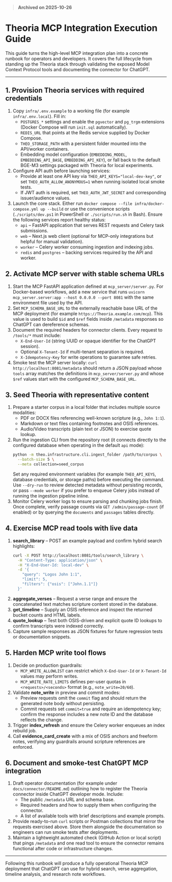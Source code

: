 > **Archived on 2025-10-26**

# Theoria MCP Integration Execution Guide

This guide turns the high-level MCP integration plan into a concrete runbook for operators and developers. It covers the full lifecycle from standing up the Theoria stack through validating the exposed Model Context Protocol tools and documenting the connector for ChatGPT.

---

## 1. Provision Theoria services with required credentials

1. Copy `infra/.env.example` to a working file (for example `infra/.env.local`). Fill in:
   - `POSTGRES_*` settings and enable the `pgvector` and `pg_trgm` extensions (Docker Compose will run `init.sql` automatically).
   - `REDIS_URL` that points at the Redis service supplied by Docker Compose.
   - `THEO_STORAGE_PATH` with a persistent folder mounted into the API/worker containers.
   - Embedding model configuration (`EMBEDDING_MODEL`, `EMBEDDING_API_BASE`, `EMBEDDING_API_KEY`), or fall back to the default BGE-M3 settings packaged with Theoria for local experiments.
2. Configure API auth before launching services:
   - Provide at least one API key via `THEO_API_KEYS="local-dev-key"`, or set `THEO_AUTH_ALLOW_ANONYMOUS=1` when running isolated local smoke tests.
   - If JWT auth is required, set `THEO_AUTH_JWT_SECRET` and corresponding issuer/audience values.
3. Launch the core stack. Either run `docker compose --file infra/docker-compose.yml up --build` or use the convenience scripts (`./scripts/dev.ps1` in PowerShell or `./scripts/run.sh` in Bash). Ensure the following services report healthy status:
   - `api` – FastAPI application that serves REST requests and Celery task submissions.
   - `web` – Next.js web client (optional for MCP-only integrations but helpful for manual validation).
   - `worker` – Celery worker consuming ingestion and indexing jobs.
   - `redis` and `postgres` – backing services required by the API and worker.

## 2. Activate MCP server with stable schema URLs

1. Start the MCP FastAPI application defined at `mcp_server/server.py`. For Docker-based workflows, add a new service that runs `uvicorn mcp_server.server:app --host 0.0.0.0 --port 8081` with the same environment file used by the API.
2. Set `MCP_SCHEMA_BASE_URL` to the externally reachable base URL of the MCP deployment (for example `https://Theoria.example.com/mcp`). This value is used to build `$id` and `$ref` fields inside `/metadata` responses so ChatGPT can dereference schemas.
3. Document the required headers for connector clients. Every request to `/tools/*` must include:
   - `X-End-User-Id` (string UUID or opaque identifier for the ChatGPT session).
   - Optional `X-Tenant-Id` if multi-tenant separation is required.
   - `X-Idempotency-Key` for write operations to guarantee safe retries.
4. Smoke test the MCP server locally: `curl http://localhost:8081/metadata` should return a JSON payload whose `tools` array matches the definitions in `mcp_server/server.py` and whose `$ref` values start with the configured `MCP_SCHEMA_BASE_URL`.

## 3. Seed Theoria with representative content

1. Prepare a starter corpus in a local folder that includes multiple source modalities:
   - PDF or DOCX files referencing well-known scripture (e.g., `John 1:1`).
   - Markdown or text files containing footnotes and OSIS references.
   - Audio/Video transcripts (plain text or JSON) to exercise quote lookup.
2. Run the ingestion CLI from the repository root (it connects directly to the
   configured database when operating in the default `api` mode):
   ```bash
   python -m theo.infrastructure.cli.ingest_folder /path/to/corpus \
     --batch-size 5 \
     --meta collection=seed_corpus
   ```
   Set any required environment variables (for example `THEO_API_KEYS`,
   database credentials, or storage paths) before executing the command. Use
   `--dry-run` to review detected metadata without persisting records, or pass
   `--mode worker` if you prefer to enqueue Celery jobs instead of running the
   ingestion pipeline inline.
3. Monitor Celery worker logs to ensure parsing and chunking jobs finish. Once complete, verify passage counts via `GET /admin/passage-count` (if enabled) or by querying the `documents` and `passages` tables directly.

## 4. Exercise MCP read tools with live data

1. **search_library** – POST an example payload and confirm hybrid search highlights:
   ```bash
   curl -X POST http://localhost:8081/tools/search_library \
     -H "Content-Type: application/json" \
     -H "X-End-User-Id: local-dev" \
     -d '{
       "query": "Logos John 1:1",
       "limit": 5,
       "filters": {"osis": ["John.1.1"]}
     }'
   ```
2. **aggregate_verses** – Request a verse range and ensure the concatenated text matches scripture content stored in the database.
3. **get_timeline** – Supply an OSIS reference and inspect the returned bucket counts and HTML labels.
4. **quote_lookup** – Test both OSIS-driven and explicit quote ID lookups to confirm transcripts were indexed correctly.
5. Capture sample responses as JSON fixtures for future regression tests or documentation snippets.

## 5. Harden MCP write tool flows

1. Decide on production guardrails:
   - `MCP_WRITE_ALLOWLIST` can restrict which `X-End-User-Id` or `X-Tenant-Id` values may perform writes.
   - `MCP_WRITE_RATE_LIMITS` defines per-user quotas in `<requests>/<seconds>` format (e.g., `note_write=20/60`).
2. Validate **note_write** in preview and commit modes:
   - Preview requests omit the `commit` flag and should return the generated note body without persisting.
   - Commit requests set `commit=true` and require an idempotency key; confirm the response includes a new note ID and the database reflects the change.
3. Trigger **index_refresh** and ensure the Celery worker enqueues an index rebuild job.
4. Call **evidence_card_create** with a mix of OSIS anchors and freeform notes, verifying any guardrails around scripture references are enforced.

## 6. Document and smoke-test ChatGPT MCP integration

1. Draft operator documentation (for example under `docs/connector/README.md`) outlining how to register the Theoria connector inside ChatGPT developer mode. Include:
   - The public `/metadata` URL and schema base.
   - Required headers and how to supply them when configuring the connector.
   - A list of available tools with brief descriptions and example prompts.
2. Provide ready-to-run `curl` scripts or Postman collections that mirror the requests exercised above. Store them alongside the documentation so engineers can run smoke tests after deployments.
3. Maintain a lightweight automated check (GitHub Action or local script) that pings `/metadata` and one read tool to ensure the connector remains functional after code or infrastructure changes.

---

Following this runbook will produce a fully operational Theoria MCP deployment that ChatGPT can use for hybrid search, verse aggregation, timeline analysis, and research note workflows.
